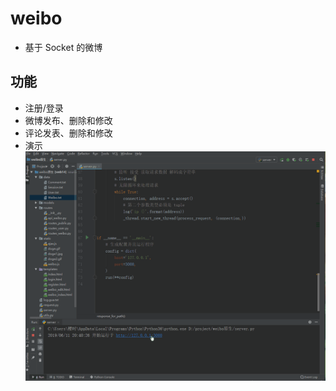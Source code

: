 # weibo
- 基于 Socket 的微博

## 功能
- 注册/登录
- 微博发布、删除和修改
- 评论发表、删除和修改
- 演示
![图片](https://github.com/Benbestlife/weibo_socket/blob/master/weibo.gif)

